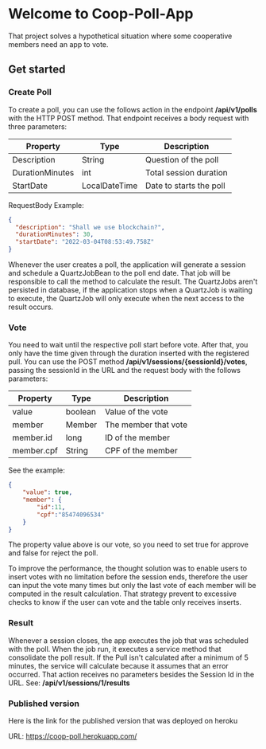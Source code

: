 # Welcome to Coop-Poll-App
That project solves a hypothetical situation where some cooperative members need an app to vote.

## Get started

### Create Poll
To create a poll, you can use the follows action in the endpoint **/api/v1/polls** with the HTTP POST method. That endpoint receives a body request with three parameters:

|Property|Type|Description|
|---|---|---|
|Description| String | Question of the poll|
|DurationMinutes| int | Total session duration|
|StartDate|LocalDateTime| Date to starts the poll|

RequestBody Example:
```JSON
{
  "description": "Shall we use blockchain?",
  "durationMinutes": 30,
  "startDate": "2022-03-04T08:53:49.758Z"
}
```

Whenever the user creates a poll, the application will generate a session and schedule a QuartzJobBean to the poll end date. That job will be responsible to call the method to calculate the result. 
The QuartzJobs aren't persisted in database, if the application stops when a QuartzJob is waiting to execute, the QuartzJob will only execute when the next access to the result occurs.

### Vote
You need to wait until the respective poll start before vote. After that, you only have the time given through the duration inserted with the registered pull. You can use the POST method **/api/v1/sessions/{sessionId}/votes**, passing the sessionId in the URL and the request body with the follows parameters:

|Property|Type|Description|
|---|---|---|
|value| boolean| Value of the vote|
|member| Member | The member that vote|
|member.id| long | ID of the member|
|member.cpf|String| CPF of the member|

See the example:
```JSON 
{
    "value": true, 
    "member": {
        "id":11,
        "cpf":"85474096534"
    }
}
```
The property value above is our vote, so you need to set true for approve and false for reject the poll.

To improve the performance, the thought solution was to enable users to insert votes with no limitation before the session ends, therefore the user can input the vote many times but only the last vote of each member will be computed in the result calculation. That strategy prevent to excessive checks to know if the user can vote and the table only receives inserts.

### Result
Whenever a session closes, the app executes the job that was scheduled with the poll. When the job run, it executes a service method that consolidate the poll result. If the Pull isn't calculated after a minimum of 5 minutes, the service will calculate because it assumes that an error occurred. That action receives no parameters besides the Session Id in the URL. See: **/api/v1/sessions/1/results**

### Published version 
Here is the link for the published version that was deployed on heroku

URL: https://coop-poll.herokuapp.com/